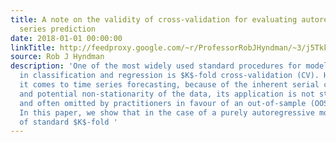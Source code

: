 ```yaml
---
title: A note on the validity of cross-validation for evaluating autoregressive time
  series prediction
date: 2018-01-01 00:00:00
linkTitle: http://feedproxy.google.com/~r/ProfessorRobJHyndman/~3/j5TkkF4L79U/
source: Rob J Hyndman
description: 'One of the most widely used standard procedures for model evaluation
  in classification and regression is $K$-fold cross-validation (CV). However, when
  it comes to time series forecasting, because of the inherent serial correlation
  and potential non-stationarity of the data, its application is not straightforward
  and often omitted by practitioners in favour of an out-of-sample (OOS) evaluation.
  In this paper, we show that in the case of a purely autoregressive model, the use
  of standard $K$-fold '
---
```

